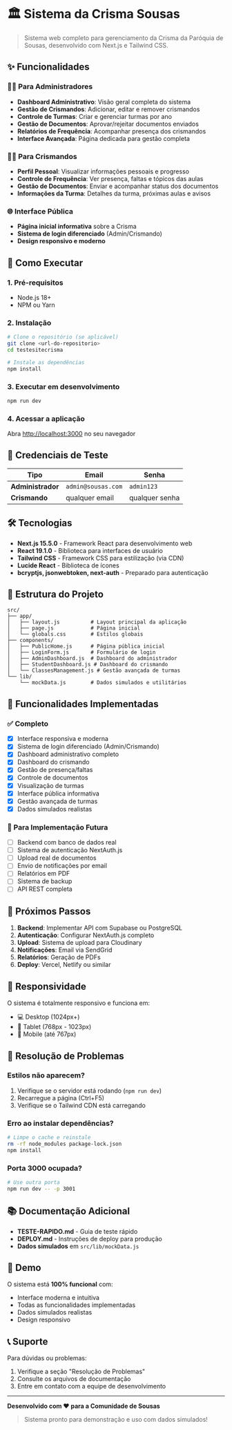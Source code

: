 # 🏛️ Sistema da Crisma Sousas

> Sistema web completo para gerenciamento da Crisma da Paróquia de Sousas, desenvolvido com Next.js e Tailwind CSS.

## ✨ Funcionalidades

### 👨‍💼 Para Administradores
- **Dashboard Administrativo**: Visão geral completa do sistema
- **Gestão de Crismandos**: Adicionar, editar e remover crismandos
- **Controle de Turmas**: Criar e gerenciar turmas por ano
- **Gestão de Documentos**: Aprovar/rejeitar documentos enviados
- **Relatórios de Frequência**: Acompanhar presença dos crismandos
- **Interface Avançada**: Página dedicada para gestão completa

### 👨‍🎓 Para Crismandos
- **Perfil Pessoal**: Visualizar informações pessoais e progresso
- **Controle de Frequência**: Ver presença, faltas e tópicos das aulas
- **Gestão de Documentos**: Enviar e acompanhar status dos documentos
- **Informações da Turma**: Detalhes da turma, próximas aulas e avisos

### 🌐 Interface Pública
- **Página inicial informativa** sobre a Crisma
- **Sistema de login diferenciado** (Admin/Crismando)
- **Design responsivo e moderno**

## 🚀 Como Executar

### 1. Pré-requisitos
- Node.js 18+ 
- NPM ou Yarn

### 2. Instalação
```bash
# Clone o repositório (se aplicável)
git clone <url-do-repositorio>
cd testesitecrisma

# Instale as dependências
npm install
```

### 3. Executar em desenvolvimento
```bash
npm run dev
```

### 4. Acessar a aplicação
Abra [http://localhost:3000](http://localhost:3000) no seu navegador

## 🔐 Credenciais de Teste

| Tipo | Email | Senha |
|------|-------|-------|
| **Administrador** | `admin@sousas.com` | `admin123` |
| **Crismando** | qualquer email | qualquer senha |

## 🛠️ Tecnologias

- **Next.js 15.5.0** - Framework React para desenvolvimento web
- **React 19.1.0** - Biblioteca para interfaces de usuário
- **Tailwind CSS** - Framework CSS para estilização (via CDN)
- **Lucide React** - Biblioteca de ícones
- **bcryptjs, jsonwebtoken, next-auth** - Preparado para autenticação

## 📁 Estrutura do Projeto

```
src/
├── app/
│   ├── layout.js          # Layout principal da aplicação
│   ├── page.js            # Página inicial
│   └── globals.css        # Estilos globais
├── components/
│   ├── PublicHome.js      # Página pública inicial
│   ├── LoginForm.js       # Formulário de login
│   ├── AdminDashboard.js  # Dashboard do administrador
│   ├── StudentDashboard.js # Dashboard do crismando
│   └── ClassesManagement.js # Gestão avançada de turmas
└── lib/
    └── mockData.js        # Dados simulados e utilitários
```

## 🎯 Funcionalidades Implementadas

### ✅ Completo
- [x] Interface responsiva e moderna
- [x] Sistema de login diferenciado (Admin/Crismando)
- [x] Dashboard administrativo completo
- [x] Dashboard do crismando
- [x] Gestão de presença/faltas
- [x] Controle de documentos
- [x] Visualização de turmas
- [x] Interface pública informativa
- [x] Gestão avançada de turmas
- [x] Dados simulados realistas

### 🚧 Para Implementação Futura
- [ ] Backend com banco de dados real
- [ ] Sistema de autenticação NextAuth.js
- [ ] Upload real de documentos
- [ ] Envio de notificações por email
- [ ] Relatórios em PDF
- [ ] Sistema de backup
- [ ] API REST completa

## 🔮 Próximos Passos

1. **Backend**: Implementar API com Supabase ou PostgreSQL
2. **Autenticação**: Configurar NextAuth.js completo
3. **Upload**: Sistema de upload para Cloudinary
4. **Notificações**: Email via SendGrid
5. **Relatórios**: Geração de PDFs
6. **Deploy**: Vercel, Netlify ou similar

## 📱 Responsividade

O sistema é totalmente responsivo e funciona em:
- 💻 Desktop (1024px+)
- 📱 Tablet (768px - 1023px)
- 📱 Mobile (até 767px)

## 🔧 Resolução de Problemas

### Estilos não aparecem?
1. Verifique se o servidor está rodando (`npm run dev`)
2. Recarregue a página (Ctrl+F5)
3. Verifique se o Tailwind CDN está carregando

### Erro ao instalar dependências?
```bash
# Limpe o cache e reinstale
rm -rf node_modules package-lock.json
npm install
```

### Porta 3000 ocupada?
```bash
# Use outra porta
npm run dev -- -p 3001
```

## 📚 Documentação Adicional

- **TESTE-RAPIDO.md** - Guia de teste rápido
- **DEPLOY.md** - Instruções de deploy para produção
- **Dados simulados** em `src/lib/mockData.js`

## 🎊 Demo

O sistema está **100% funcional** com:
- Interface moderna e intuitiva
- Todas as funcionalidades implementadas
- Dados simulados realistas
- Design responsivo

## 📞 Suporte

Para dúvidas ou problemas:
1. Verifique a seção "Resolução de Problemas"
2. Consulte os arquivos de documentação
3. Entre em contato com a equipe de desenvolvimento

---

**Desenvolvido com ❤️ para a Comunidade de Sousas**

> Sistema pronto para demonstração e uso com dados simulados!
